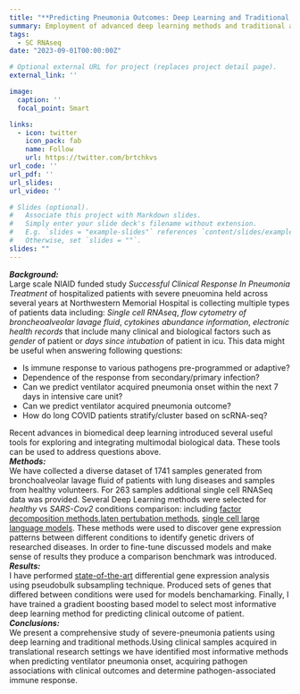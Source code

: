 ```yaml
---
title: "**Predicting Pneumonia Outcomes: Deep Learning and Traditional Methods**"
summary: Employment of advanced deep learning methods and traditional approaches to identify key factors in predicting clinical outcomes for severe pneumonia patients  using diverse patient data, including single-cell RNAseq and electronic health records from large-scale NIAID-funded study.
tags: 
  - SC RNAseq
date: "2023-09-01T00:00:00Z"

# Optional external URL for project (replaces project detail page).
external_link: ''

image:
  caption: ''
  focal_point: Smart

links:
  - icon: twitter
    icon_pack: fab
    name: Follow
    url: https://twitter.com/brtchkvs
url_code: ''
url_pdf: ''
url_slides: 
url_video: ''

# Slides (optional).
#   Associate this project with Markdown slides.
#   Simply enter your slide deck's filename without extension.
#   E.g. `slides = "example-slides"` references `content/slides/example-slides.md`.
#   Otherwise, set `slides = ""`.
slides: ""
---
```


***Background:*** <br>Large scale NIAID funded study *Successful Clinical Response In Pneumonia Treatment* of hospitalized patients with severe pneuomina held across several years at Northwestern Memorial Hospital is collecting multiple types of patients data including: *Single cell RNAseq*, *flow cytometry of broncheoalveolar lavage fluid*, *cytokines abundance information*, *electronic health records* that include many clinical and biological factors such as *gender* of patient or *days since intubation* of patient in icu. This data might be useful when answering following questions: 
* Is immune response to various pathogens pre-programmed or adaptive?
* Dependence of the response from secondary/primary infection?
* Can we predict ventilator acquired pneumonia onset within the next 7 days in intensive care unit?
* Can we predict ventilator acquired pneumonia outcome?
* How do long COVID patients stratify/cluster based on scRNA-seq?

Recent advances in biomedical deep learning introduced several useful tools for exploring and integrating multimodal biological data. These tools can be used to address questions above.<br>
***Methods:*** <br>We have collected a diverse dataset of 1741 samples generated from bronchoalveolar lavage fluid of patients with lung diseases and samples from healthy volunteers. For 263 samples additional single cell RNASeq data was provided. Several Deep Learning methods were selected for *healthy* vs *SARS-Cov2* conditions comparison: including [factor decomposition methods](https://www.ncbi.nlm.nih.gov/pmc/articles/PMC6010767/),[laten pertubation methods](https://www.nature.com/articles/s41592-023-01969-x), [single cell large language models](https://www.nature.com/articles/s41586-023-06139-9). These methods were used to discover gene expression patterns between different conditions to identify genetic drivers of researched diseases. In order to fine-tune discussed models and make sense of results they produce a comparison benchmark was introduced.<br>
***Results:*** <br>I have performed [state-of-the-art](https://doi.org/10.1038/s41467-021-25960-2) differential gene expression analysis using pseudobulk subsampling technique. Produced sets of genes that differed between conditions were used for models benchamarking. Finally, I have trained a gradient boosting based model to select most informative deep learning method for predicting clinical outcome of patient.<br>
***Conclusions:*** <br>We present a comprehensive study of severe-pneumonia patients using deep learning and traditional methods.Using clinical samples acquired in translational research settings we have identified most informative methods when predicting ventilator pneumonia onset, acquiring pathogen associations with clinical outcomes and determine pathogen-associated immune response.




